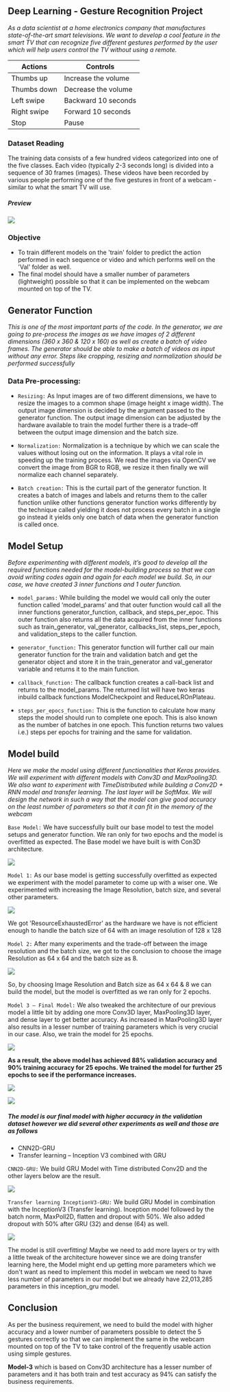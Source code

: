 
## Deep Learning - Gesture Recognition Project

*As a data scientist at a home electronics company that manufactures state-of-the-art smart televisions. We want to develop a cool feature in the smart TV that can recognize five different gestures performed by the user which will help users control the TV without using a remote.*

| **Actions** |	**Controls**        |       
|-------------|---------------------|
| Thumbs up   |	Increase the volume |
| Thumbs down |	Decrease the volume |
| Left swipe  |	Backward 10 seconds |
| Right swipe |	Forward 10 seconds  |
| Stop        | Pause               |  



### Dataset Reading
The training data consists of a few hundred videos categorized into one of the five classes. Each video (typically 2-3 seconds long) is divided into a sequence of 30 frames (images). These videos have been recorded by various people performing one of the five gestures in front of a webcam - similar to what the smart TV will use.

##### Preview
![](/images/preview.png)

### Objective
- To train different models on the 'train' folder to predict the action performed in each sequence or video and which performs well on the 'Val' folder as well.
- The final model should have a smaller number of parameters (lightweight) possible so that it can be implemented on the webcam mounted on top of the TV.

## Generator Function
*This is one of the most important parts of the code. In the generator, we are going to pre-process the images as we have images of 2 different dimensions (360 x 360 & 120 x 160) as well as create a batch of video frames. The generator should be able to make a batch of videos as input without any error. Steps like cropping, resizing and normalization should be performed successfully*

### Data Pre-processing:
- `Resizing:` As Input images are of two different dimensions, we have to resize the images to a common shape (image height x image width). The output image dimension is decided by the argument passed to the generator function. The output image dimension can be adjusted by the hardware available to train the model further there is a trade-off between the output image dimension and the batch size.
 
- `Normalization:` Normalization is a technique by which we can scale the values without losing out on the information. It plays a vital role in speeding up the training process. We read the images via OpenCV we convert the image from BGR to RGB, we resize it then finally we will normalize each channel separately.

- `Batch creation:` This is the curtail part of the generator function. It creates a batch of images and labels and returns them to the caller function unlike other functions generator function works differently by the technique called yielding it does not process every batch in a single go instead it yields only one batch of data when the generator function is called once. 

## Model Setup
*Before experimenting with different models, it’s good to develop all the required functions needed for the model-building process so that we can avoid writing codes again and again for each model we build. So, in our case, we have created 3 inner functions and 1 outer function.*
- `model_params:` While building the model we would call only the outer function called ‘model_params’ and that outer function would call all the inner functions generator_function, callback, and steps_per_epoc. This outer function also returns all the data acquired from the inner functions such as train_generator, val_generator, callbacks_list, steps_per_epoch, and validation_steps to the caller function.

- `generator_function:` This generator function will further call our main generator function for the train and validation batch and get the generator object and store it in the train_generator and val_generator variable and returns it to the main function.

- `callback_function:` The callback function creates a call-back list and returns to the model_params. The returned list will have two keras inbuild callback functions ModelCheckpoint and ReduceLROnPlateau. 

- `steps_per_epocs_function:` This is the function to calculate how many steps the model should run to complete one epoch. This is also known as the number of batches in one epoch. This function returns two values i.e.) steps per epochs for training and the same for validation.


## Model build
*Here we make the model using different functionalities that Keras provides. We will experiment with different models with Conv3D and MaxPooling3D. We also want to experiment with TimeDistributed while building a Conv2D + RNN model and transfer learning. The last layer will be SoftMax. We will design the network in such a way that the model can give good accuracy on the least number of parameters so that it can fit in the memory of the webcam*

`Base Model:` 
We have successfully built our base model to test the model setups and generator function. We ran only for two epochs and the model is overfitted as expected. The Base model we have built is with Con3D architecture.

![](/images/base_model.PNG)

`Model 1:` 
As our base model is getting successfully overfitted as expected we experiment with the model parameter to come up with a wiser one. We experimented with increasing the Image Resolution, batch size, and several other parameters.

![](/images/model_1.PNG)

We got 'ResourceExhaustedError' as the hardware we have is not efficient enough to handle the batch size of 64 with an image resolution of 128 x 128

`Model 2:`
After many experiments and the trade-off between the image resolution and the batch size, we got to the conclusion to choose the image Resolution as 64 x 64 and the batch size as 8. 

![](/images/model_2.PNG)

So, by choosing Image Resolution and Batch size as 64 x 64 & 8 we can build the model, but the model is overfitted as we ran only for 2 epochs.

`Model 3 – Final Model:`
We also tweaked the architecture of our previous model a little bit by adding one more Conv3D layer, MaxPooling3D layer, and dense layer to get better accuracy. As increased in MaxPooling3D layer also results in a lesser number of training parameters which is very crucial in our case. Also, we train the model for 25 epochs.

![](/images/model_3_1.PNG)

**As a result, the above model has achieved 88% validation accuracy and 90% training accuracy for 25 epochs. We trained the model for further 25 epochs to see if the performance increases.**

![](/images/model_3_2.PNG)

![](/images/accuracy_model.PNG)

##### The model is our final model with higher accuracy in the validation dataset however we did several other experiments as well and those are as follows
  - CNN2D-GRU
  - Transfer learning – Inception V3 combined with GRU

`CNN2D-GRU:`
We build GRU Model with Time distributed Conv2D and the other layers below are the result.

![](/images/CNN2D-GRU.PNG)

`Transfer learning InceptionV3-GRU:`
We build GRU Model in combination with the InceptionV3 (Transfer learning). Inception model followed by the batch norm, MaxPoll2D, flatten and dropout with 50%. We also added dropout with 50% after GRU (32) and dense (64) as well.

![](/images/transfer_learning.PNG)

The model is still overfitting! Maybe we need to add more layers or try with a little tweak of the architecture however since we are doing transfer learning here, the Model might end up getting more parameters which we don't want as need to implement this model in webcam we need to have less number of parameters in our model but we already have 22,013,285 parameters in this inception_gru model.

## Conclusion

As per the business requirement, we need to build the model with higher accuracy and a lower number of parameters possible to detect the 5 gestures correctly so that we can implement the same in the webcam mounted on top of the TV to take control of the frequently usable action using simple gestures.

**Model-3** which is based on Conv3D architecture has a lesser number of parameters and it has both train and test accuracy as 94% can satisfy the business requirements.

